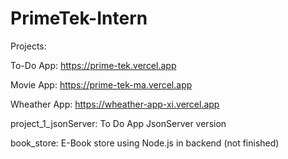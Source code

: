 # PrimeTek-Intern

Projects: 


To-Do App: https://prime-tek.vercel.app

Movie App: https://prime-tek-ma.vercel.app

Wheather App: https://wheather-app-xi.vercel.app

project_1_jsonServer: To Do App JsonServer version

book_store: E-Book store using Node.js in backend (not finished)
